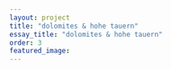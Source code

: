 ```yaml
---
layout: project
title: "dolomites & hohe tauern"
essay_title: "dolomites & hohe tauern"
order: 3
featured_image: 
---
```


